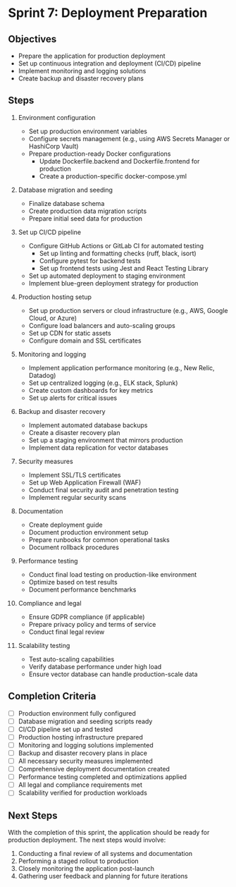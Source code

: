 # Sprint 7: Deployment Preparation

## Objectives
- Prepare the application for production deployment
- Set up continuous integration and deployment (CI/CD) pipeline
- Implement monitoring and logging solutions
- Create backup and disaster recovery plans

## Steps

1. Environment configuration
   - Set up production environment variables
   - Configure secrets management (e.g., using AWS Secrets Manager or HashiCorp Vault)
   - Prepare production-ready Docker configurations
     - Update Dockerfile.backend and Dockerfile.frontend for production
     - Create a production-specific docker-compose.yml

2. Database migration and seeding
   - Finalize database schema
   - Create production data migration scripts
   - Prepare initial seed data for production

3. Set up CI/CD pipeline
   - Configure GitHub Actions or GitLab CI for automated testing
     - Set up linting and formatting checks (ruff, black, isort)
     - Configure pytest for backend tests
     - Set up frontend tests using Jest and React Testing Library
   - Set up automated deployment to staging environment
   - Implement blue-green deployment strategy for production

4. Production hosting setup
   - Set up production servers or cloud infrastructure (e.g., AWS, Google Cloud, or Azure)
   - Configure load balancers and auto-scaling groups
   - Set up CDN for static assets
   - Configure domain and SSL certificates

5. Monitoring and logging
   - Implement application performance monitoring (e.g., New Relic, Datadog)
   - Set up centralized logging (e.g., ELK stack, Splunk)
   - Create custom dashboards for key metrics
   - Set up alerts for critical issues

6. Backup and disaster recovery
   - Implement automated database backups
   - Create a disaster recovery plan
   - Set up a staging environment that mirrors production
   - Implement data replication for vector databases

7. Security measures
   - Implement SSL/TLS certificates
   - Set up Web Application Firewall (WAF)
   - Conduct final security audit and penetration testing
   - Implement regular security scans

8. Documentation
   - Create deployment guide
   - Document production environment setup
   - Prepare runbooks for common operational tasks
   - Document rollback procedures

9. Performance testing
   - Conduct final load testing on production-like environment
   - Optimize based on test results
   - Document performance benchmarks

10. Compliance and legal
    - Ensure GDPR compliance (if applicable)
    - Prepare privacy policy and terms of service
    - Conduct final legal review

11. Scalability testing
    - Test auto-scaling capabilities
    - Verify database performance under high load
    - Ensure vector database can handle production-scale data

## Completion Criteria
- [ ] Production environment fully configured
- [ ] Database migration and seeding scripts ready
- [ ] CI/CD pipeline set up and tested
- [ ] Production hosting infrastructure prepared
- [ ] Monitoring and logging solutions implemented
- [ ] Backup and disaster recovery plans in place
- [ ] All necessary security measures implemented
- [ ] Comprehensive deployment documentation created
- [ ] Performance testing completed and optimizations applied
- [ ] All legal and compliance requirements met
- [ ] Scalability verified for production workloads

## Next Steps
With the completion of this sprint, the application should be ready for production deployment. The next steps would involve:
1. Conducting a final review of all systems and documentation
2. Performing a staged rollout to production
3. Closely monitoring the application post-launch
4. Gathering user feedback and planning for future iterations